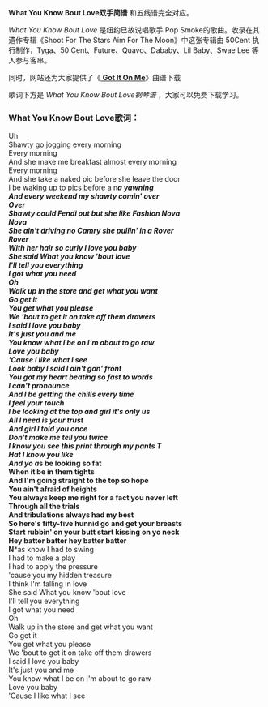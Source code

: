 

**What You Know Bout Love双手简谱** 和五线谱完全对应。

_What You Know Bout Love_ 是纽约已故说唱歌手 Pop Smoke的歌曲。收录在其遗作专辑《Shoot For The Stars
Aim For The Moon》中这张专辑由 50Cent 执行制作，Tyga、50 Cent、Future、Quavo、Dababy、Lil
Baby、Swae Lee 等人参与客串。

同时，网站还为大家提供了《[ **Got It On Me**](Music-12332-Got-It-On-Me-Pop-Smoke.html "Got
It On Me")》曲谱下载

歌词下方是 _What You Know Bout Love钢琴谱_ ，大家可以免费下载学习。

### What You Know Bout Love歌词：

Uh  
Shawty go jogging every morning  
Every morning  
And she make me breakfast almost every morning  
Every morning  
And she take a naked pic before she leave the door  
I be waking up to pics before a n***a yawning  
And every weekend my shawty comin' over  
Over  
Shawty could Fendi out but she like Fashion Nova  
Nova  
She ain't driving no Camry she pullin' in a Rover  
Rover  
With her hair so curly I love you baby  
She said What you know 'bout love  
I'll tell you everything  
I got what you need  
Oh  
Walk up in the store and get what you want  
Go get it  
You get what you please  
We 'bout to get it on take off them drawers  
I said I love you baby  
It's just you and me  
You know what I be on I'm about to go raw  
Love you baby  
'Cause I like what I see  
Look baby I said I ain't gon' front  
You got my heart beating so fast to words  
I can't pronounce  
And I be getting the chills every time  
I feel your touch  
I be looking at the top and girl it's only us  
All I need is your trust  
And girl I told you once  
Don't make me tell you twice  
I know you see this print through my pants T  
Hat I know you like  
And yo a*s be looking so fat  
When it be in them tights  
And I'm going straight to the top so hope  
You ain't afraid of heights  
You always keep me right for a fact you never left  
Through all the trials  
And tribulations always had my best  
So here's fifty-five hunnid go and get your breasts  
Start rubbin' on your butt start kissing on yo neck  
Hey batter batter hey batter batter  
N***as know I had to swing  
I had to make a play  
I had to apply the pressure  
'cause you my hidden treasure  
I think I'm falling in love  
She said What you know 'bout love  
I'll tell you everything  
I got what you need  
Oh  
Walk up in the store and get what you want  
Go get it  
You get what you please  
We 'bout to get it on take off them drawers  
I said I love you baby  
It's just you and me  
You know what I be on I'm about to go raw  
Love you baby  
'Cause I like what I see

